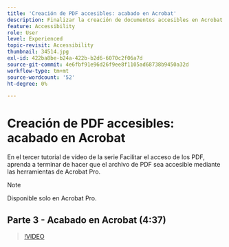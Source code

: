 ```yaml
---
title: 'Creación de PDF accesibles: acabado en Acrobat'
description: Finalizar la creación de documentos accesibles en Acrobat
feature: Accessibility
role: User
level: Experienced
topic-revisit: Accessibility
thumbnail: 34514.jpg
exl-id: 422ba8be-b24a-422b-b2d6-6070c2f06a7d
source-git-commit: 4e6fbf91e96d26f9ee8f1105ad68738b9450a32d
workflow-type: tm+mt
source-wordcount: '52'
ht-degree: 0%

---
```


# Creación de PDF accesibles: acabado en Acrobat

En el tercer tutorial de vídeo de la serie Facilitar el acceso de los PDF, aprenda a terminar de hacer que el archivo de PDF sea accesible mediante las herramientas de Acrobat Pro.

>[!NOTE]
>
>Disponible solo en Acrobat Pro.

## Parte 3 - Acabado en Acrobat (4:37)

>[!VIDEO](https://video.tv.adobe.com/v/34514?quality=12&learn=on&hidetitle=true)
